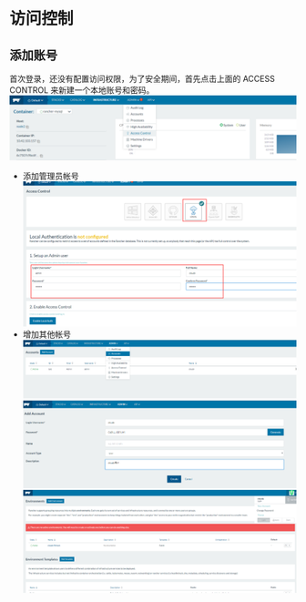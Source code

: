 # 访问控制


## 添加账号
首次登录，还没有配置访问权限，为了安全期间，首先点击上面的 ACCESS CONTROL 来新建一个本地账号和密码。
![](images/access_control/access_control_operation_link.png)

* 添加管理员帐号
![](images/access_control/access_control_admin.png)
* 增加其他帐号
![](images/access_control/access_control_add_account_link.png)
![](images/access_control/access_control_add_account.png)
![](images/access_control/access_control_other_account_login.png)